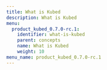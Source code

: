 ```yaml
---
title: What is Kubed
description: What is Kubed
menu:
  product_kubed_0.7.0-rc.1:
    identifier: what-is-kubed
    parent: concepts
    name: What is Kubed
    weight: 10
menu_name: product_kubed_0.7.0-rc.1
---
```

